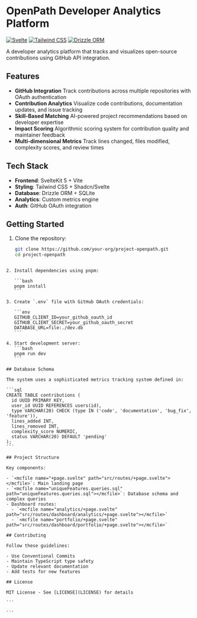 # OpenPath Developer Analytics Platform

[![Svelte](https://img.shields.io/badge/Svelte-5.0-orange)](https://svelte.dev)
[![Tailwind CSS](https://img.shields.io/badge/Tailwind_CSS-3.0-blue)](https://tailwindcss.com)
[![Drizzle ORM](https://img.shields.io/badge/Drizzle_ORM-0.25-yellow)](https://orm.drizzle.team)

A developer analytics platform that tracks and visualizes open-source contributions using GitHub API integration.

## Features

- **GitHub Integration**
  Track contributions across multiple repositories with OAuth authentication
- **Contribution Analytics**
  Visualize code contributions, documentation updates, and issue tracking
- **Skill-Based Matching**
  AI-powered project recommendations based on developer expertise
- **Impact Scoring**
  Algorithmic scoring system for contribution quality and maintainer feedback
- **Multi-dimensional Metrics**
  Track lines changed, files modified, complexity scores, and review times

## Tech Stack

- **Frontend**: SvelteKit 5 + Vite
- **Styling**: Tailwind CSS + Shadcn/Svelte
- **Database**: Drizzle ORM + SQLite
- **Analytics**: Custom metrics engine
- **Auth**: GitHub OAuth integration

## Getting Started

1. Clone the repository:
   ```bash
   git clone https://github.com/your-org/project-openpath.git
   cd project-openpath
   ```

````

2. Install dependencies using pnpm:

   ```bash
   pnpm install
   ```

3. Create `.env` file with GitHub OAuth credentials:

   ```env
   GITHUB_CLIENT_ID=your_github_oauth_id
   GITHUB_CLIENT_SECRET=your_github_oauth_secret
   DATABASE_URL=file:./dev.db
   ```

4. Start development server:
   ```bash
   pnpm run dev
   ```

## Database Schema

The system uses a sophisticated metrics tracking system defined in:

```sql
CREATE TABLE contributions (
  id UUID PRIMARY KEY,
  user_id UUID REFERENCES users(id),
  type VARCHAR(20) CHECK (type IN ('code', 'documentation', 'bug_fix', 'feature')),
  lines_added INT,
  lines_removed INT,
  complexity_score NUMERIC,
  status VARCHAR(20) DEFAULT 'pending'
);
```

## Project Structure

Key components:

- `<mcfile name="+page.svelte" path="src/routes/+page.svelte"></mcfile>`: Main landing page
- `<mcfile name="uniqueFeatures.queries.sql" path="uniqueFeatures.queries.sql"></mcfile>`: Database schema and complex queries
- Dashboard routes:
  - `<mcfile name="analytics/+page.svelte" path="src/routes/dashboard/analytics/+page.svelte"></mcfile>`
  - `<mcfile name="portfolio/+page.svelte" path="src/routes/dashboard/portfolio/+page.svelte"></mcfile>`

## Contributing

Follow these guidelines:

- Use Conventional Commits
- Maintain TypeScript type safety
- Update relevant documentation
- Add tests for new features

## License

MIT License - See [LICENSE](LICENSE) for details

```

```
````
